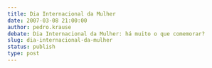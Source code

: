 ```yaml
---
title: Dia Internacional da Mulher
date: 2007-03-08 21:00:00
author: pedro.krause
debate: Dia Internacional da Mulher: há muito o que comemorar?
slug: dia-internacional-da-mulher
status: publish 
type: post
---
```



